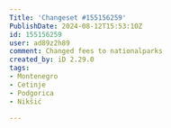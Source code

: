 ```yaml
---
Title: 'Changeset #155156259'
PublishDate: 2024-08-12T15:53:10Z
id: 155156259
user: ad89z2h89
comment: Changed fees to nationalparks
created_by: iD 2.29.0
tags:
- Montenegro
- Cetinje
- Podgorica
- Nikšić

---
```

